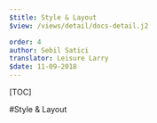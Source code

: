 ```yaml
---
$title: Style & Layout
$view: /views/detail/docs-detail.j2

order: 4
author: Sebil Satici
translator: Leisure Larry
$date: 11-09-2018
---
```


[TOC]

#Style & Layout
